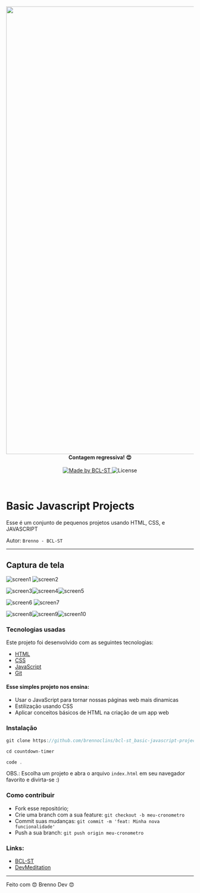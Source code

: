 <h4 align="center">
    <img src="./imgs/BCL-ST_1900x800.png" width="1200px" /><br>
    <b>Contagem regressiva! 😍</b>
</h4>
<p align="center">
  <a href="https://www.bcl-st.com.br">
    <img alt="Made by BCL-ST" src="https://img.shields.io/badge/made%20by-BCLST-green">
  </a>
  <img alt="License" src="https://img.shields.io/badge/license-MIT-green">
</p>

<br>

# Basic Javascript Projects

Esse é um conjunto de pequenos projetos usando HTML, CSS, e JAVASCRIPT


Autor: `Brenno - BCL-ST`


---

## Captura de tela

![screen1](./imgs/screen1.png) ![screen2](./imgs/screen2.png)

![screen3](./imgs/screen3.png)![screen4](./imgs/screen4.png)![screen5](./imgs/screen5.png) 

![screen6](./imgs/screen6.png) ![screen7](./imgs/screen7.png) 

![screen8](./imgs/screen8.png)![screen9](./imgs/screen9.png)![screen10](./imgs/screen10.png)


### Tecnologias usadas

Este projeto foi desenvolvido com as seguintes tecnologias:

- [HTML](https://developer.mozilla.org/pt-BR/docs/Web/HTML)
- [CSS](https://developer.mozilla.org/pt-BR/docs/Web/CSS)
- [JavaScript](https://developer.mozilla.org/pt-BR/docs/Web/JavaScript)
- [Git](https://git-scm.com/)


#### Esse simples projeto nos ensina:

- Usar o JavaScript para tornar nossas páginas web mais dinamicas
- Estilização usando CSS
- Aplicar conceitos básicos de HTML na criação de um app web

### Instalação

```js
git clone https://github.com/brennoclins/bcl-st_basic-javascript-projects.git

cd countdown-timer

code .
```

OBS.: Escolha um projeto e abra o arquivo `index.html` em seu navegador favorito e divirta-se :)

### Como contribuir

- Fork esse repositório;
- Crie uma branch com a sua feature: `git checkout -b meu-cronometro`
- Commit suas mudanças: `git commit -m 'feat: Minha nova funcionalidade'`
- Push a sua branch: `git push origin meu-cronometro`


### Links:

- [BCL-ST](https://www.bcl-st.com.br)
- [DevMeditation](https://www.instagram.com/devmeditation/)

---

Feito com 😍 Brenno Dev 😍

